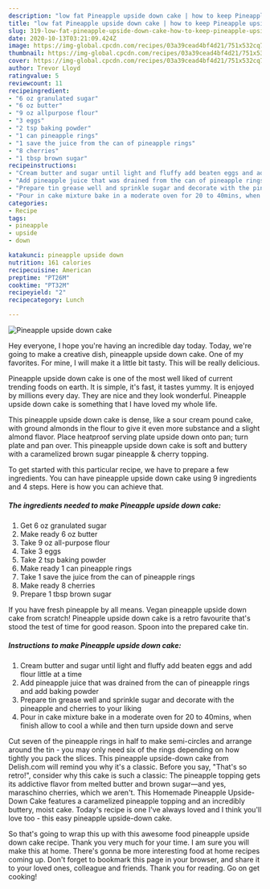 ```yaml
---
description: "low fat Pineapple upside down cake | how to keep Pineapple upside down cake"
title: "low fat Pineapple upside down cake | how to keep Pineapple upside down cake"
slug: 319-low-fat-pineapple-upside-down-cake-how-to-keep-pineapple-upside-down-cake
date: 2020-10-13T03:21:09.424Z
image: https://img-global.cpcdn.com/recipes/03a39cead4bf4d21/751x532cq70/pineapple-upside-down-cake-recipe-main-photo.jpg
thumbnail: https://img-global.cpcdn.com/recipes/03a39cead4bf4d21/751x532cq70/pineapple-upside-down-cake-recipe-main-photo.jpg
cover: https://img-global.cpcdn.com/recipes/03a39cead4bf4d21/751x532cq70/pineapple-upside-down-cake-recipe-main-photo.jpg
author: Trevor Lloyd
ratingvalue: 5
reviewcount: 11
recipeingredient:
- "6 oz granulated sugar"
- "6 oz butter"
- "9 oz allpurpose flour"
- "3 eggs"
- "2 tsp baking powder"
- "1 can pineapple rings"
- "1 save the juice from the can of pineapple rings"
- "8 cherries"
- "1 tbsp brown sugar"
recipeinstructions:
- "Cream butter and sugar until light and fluffy add beaten eggs and add flour little at a time"
- "Add pineapple juice that was drained from the can of pineapple rings and add baking powder"
- "Prepare tin grease well and sprinkle sugar and decorate with the pineapple and cherries to your liking"
- "Pour in cake mixture bake in a moderate oven for 20 to 40mins, when finish allow to cool a while and then turn upside down and serve"
categories:
- Recipe
tags:
- pineapple
- upside
- down

katakunci: pineapple upside down 
nutrition: 161 calories
recipecuisine: American
preptime: "PT26M"
cooktime: "PT32M"
recipeyield: "2"
recipecategory: Lunch

---
```



![Pineapple upside down cake](https://img-global.cpcdn.com/recipes/03a39cead4bf4d21/751x532cq70/pineapple-upside-down-cake-recipe-main-photo.jpg)

Hey everyone, I hope you're having an incredible day today. Today, we're going to make a creative dish, pineapple upside down cake. One of my favorites. For mine, I will make it a little bit tasty. This will be really delicious.

Pineapple upside down cake is one of the most well liked of current trending foods on earth. It is simple, it's fast, it tastes yummy. It is enjoyed by millions every day. They are nice and they look wonderful. Pineapple upside down cake is something that I have loved my whole life.

This pineapple upside down cake is dense, like a sour cream pound cake, with ground almonds in the flour to give it even more substance and a slight almond flavor. Place heatproof serving plate upside down onto pan; turn plate and pan over. This pineapple upside down cake is soft and buttery with a caramelized brown sugar pineapple &amp; cherry topping.


To get started with this particular recipe, we have to prepare a few ingredients. You can have pineapple upside down cake using 9 ingredients and 4 steps. Here is how you can achieve that.

<!--inarticleads1-->

##### The ingredients needed to make Pineapple upside down cake:

1. Get 6 oz granulated sugar
1. Make ready 6 oz butter
1. Take 9 oz all-purpose flour
1. Take 3 eggs
1. Take 2 tsp baking powder
1. Make ready 1 can pineapple rings
1. Take 1 save the juice from the can of pineapple rings
1. Make ready 8 cherries
1. Prepare 1 tbsp brown sugar


If you have fresh pineapple by all means. Vegan pineapple upside down cake from scratch! Pineapple upside down cake is a retro favourite that&#39;s stood the test of time for good reason. Spoon into the prepared cake tin. 

<!--inarticleads2-->

##### Instructions to make Pineapple upside down cake:

1. Cream butter and sugar until light and fluffy add beaten eggs and add flour little at a time
1. Add pineapple juice that was drained from the can of pineapple rings and add baking powder
1. Prepare tin grease well and sprinkle sugar and decorate with the pineapple and cherries to your liking
1. Pour in cake mixture bake in a moderate oven for 20 to 40mins, when finish allow to cool a while and then turn upside down and serve


Cut seven of the pineapple rings in half to make semi-circles and arrange around the tin - you may only need six of the rings depending on how tightly you pack the slices. This pineapple upside-down cake from Delish.com will remind you why it&#39;s a classic. Before you say, &#34;That&#39;s so retro!&#34;, consider why this cake is such a classic: The pineapple topping gets its addictive flavor from melted butter and brown sugar—and yes, maraschino cherries, which we aren&#39;t. This Homemade Pineapple Upside-Down Cake features a caramelized pineapple topping and an incredibly buttery, moist cake. Today&#39;s recipe is one I&#39;ve always loved and I think you&#39;ll love too - this easy pineapple upside-down cake. 

So that's going to wrap this up with this awesome food pineapple upside down cake recipe. Thank you very much for your time. I am sure you will make this at home. There's gonna be more interesting food at home recipes coming up. Don't forget to bookmark this page in your browser, and share it to your loved ones, colleague and friends. Thank you for reading. Go on get cooking!
